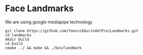# Face Landmarks

We are using google mediapipe technology

```
git clone https://github.com/YannickDurindelPro/Landmarks.git
cd landmarks
mkdir build
cd build
cmake ../ && make && ./bin/landmark
```
